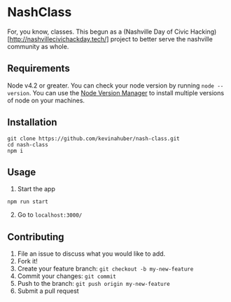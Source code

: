 # NashClass
For, you know, classes. This begun as a (Nashville Day of Civic Hacking)[http://nashvillecivichackday.tech/] project to better serve the nashville community as whole.

## Requirements
Node v4.2 or greater. You can check your node version by running `node --version`. You can use the [Node Version Manager](https://github.com/creationix/nvm) to install multiple versions of node on your machines.

## Installation
```console
git clone https://github.com/kevinahuber/nash-class.git
cd nash-class
npm i
```

## Usage
1. Start the app
```console
npm run start
```
2. Go to `localhost:3000/`

## Contributing
1. File an issue to discuss what you would like to add.
2. Fork it!
3. Create your feature branch: `git checkout -b my-new-feature`
4. Commit your changes: `git commit`
5. Push to the branch: `git push origin my-new-feature`
6. Submit a pull request
